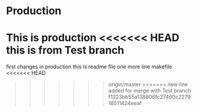 # Production
This is production
<<<<<<< HEAD
this is from Test branch
=======
first changes in production
this is readme file
one more line
makefile
<<<<<<< HEAD
>>>>>>> origin/master
=======
new line added for merge with Test branch
>>>>>>> f1223bb55a138806fc27460c227918511424eeaf
